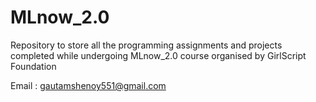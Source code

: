 # MLnow_2.0
Repository to store all the programming assignments and projects completed while undergoing MLnow_2.0 course organised by GirlScript Foundation


Email : gautamshenoy551@gmail.com
